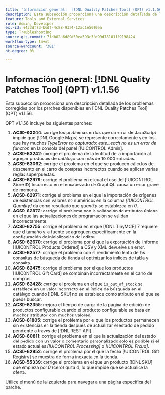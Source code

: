 ```yaml
---
title: 'Información general:  [!DNL Quality Patches Tool] (QPT) v1.1.56'
description: Esta subsección proporciona una descripción detallada de los problemas corregidos por los parches disponibles en  [!DNL Quality Patches Tool] (QPT) v1.1.56.
feature: Tools and External Services
role: Admin, Developer
exl-id: 6433df73-b6df-4c88-93a4-12ac1e5080ea
type: Troubleshooting
source-git-commit: 7fdb02a6d89d50ea593c5fd99d78101f89198424
workflow-type: tm+mt
source-wordcount: '381'
ht-degree: 0%

---
```


# Información general: [!DNL Quality Patches Tool] (QPT) v1.1.56

Esta subsección proporciona una descripción detallada de los problemas corregidos por los parches disponibles en [!DNL Quality Patches Tool] (QPT) v1.1.56.

QPT v1.1.56 incluye los siguientes parches:

1. **ACSD-63244**: corrige los problemas en los que un error de JavaScript impide que [!DNL Google Maps] se represente correctamente y en los que hay muchos *TypeError no capturado: este._each no es un error de function* en la consola del panel [!UICONTROL Admin].
1. **ACSD-63242**: corrige el problema de la lentitud de la importación al agregar productos de catálogo con más de 10 000 entradas.
1. **ACSD-63062**: corrige el problema en el que se producen cálculos de descuento en el carro de compras incorrectos cuando se aplican varias reglas superpuestas.
1. **ACSD-62979**: corrige el problema en el cual el uso del [!UICONTROL Store ID] incorrecto en el encabezado de GraphQL causa un error grave de memoria.
1. **ACSD-62971**: corrige el problema en el que la importación de orígenes de existencias con valores no numéricos en la columna *[!UICONTROL Quantity]* da como resultado que *quantity* se establezca en *0*.
1. **ACSD-62872**: corrige el problema con la validación de atributos únicos en el que las actualizaciones de programación se validan incorrectamente.
1. **ACSD-62755**: corrige el problema en el que [!DNL TinyMCE] 7 requiere que el tamaño y la fuente se agreguen específicamente en la configuración de inicialización del editor.
1. **ACSD-62670**: corrige el problema por el que la exportación del informe [!UICONTROL Products Ordered] a CSV y XML devuelve un error.
1. **ACSD-62577**: corrige el problema con el rendimiento lento de las consultas de búsqueda de tienda al optimizar los índices de tabla y consulta.
1. **ACSD-62475**: corrige el problema por el que los productos [!UICONTROL Gift Card] se combinan incorrectamente en el carro de compras.
1. **ACSD-62428**: corrige el problema en el que `is_out_of_stock` se establece en un valor incorrecto en el índice de búsqueda en el catálogo cuando [!DNL SKU] no se establece como atributo en el que se puede buscar.
1. **ACSD-62355**: mejora el tiempo de carga de la página de edición de productos configurable cuando el producto configurable se basa en muchos atributos con muchos valores.
1. **ACSD-61805**: corrige el problema por el que los productos permanecen sin existencias en la tienda después de actualizar el estado de pedido pendiente a través de [!DNL REST API].
1. **ACSD-60811**: corrige el problema en el que la actualización del estado del pedido con un valor o comentario personalizado solo es posible si el estado actual es *[!UICONTROL Processing]* o *[!UICONTROL Fraud]*.
1. **ACSD-62952**: corrige el problema por el que la fecha [!UICONTROL Gift Registry] se muestra de forma inexacta en la tienda.
1. **ACSD-55339**: corrige el problema en el que un producto [!DNL SKU] que empieza por *0* (cero) quita *0*, lo que impide que se actualice la oferta.

Utilice el menú de la izquierda para navegar a una página específica del parche.
